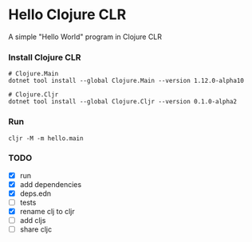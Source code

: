 # Hello Clojure CLR

A simple "Hello World" program in Clojure CLR

### Install Clojure CLR

    # Clojure.Main
    dotnet tool install --global Clojure.Main --version 1.12.0-alpha10

    # Clojure.Cljr
    dotnet tool install --global Clojure.Cljr --version 0.1.0-alpha2

### Run

    cljr -M -m hello.main

### TODO

- [X] run
- [x] add dependencies
- [x] deps.edn
- [ ] tests
- [x] rename clj to cljr
- [ ] add cljs
- [ ] share cljc
